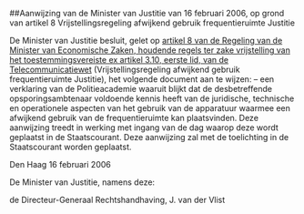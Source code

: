 <meta http-equiv='Content-Type' content='text/html; charset=utf-8' />

##Aanwijzing van de Minister van Justitie van 16 februari 2006, op grond van artikel 8 Vrijstellingsregeling afwijkend gebruik frequentieruimte Justitie

De Minister van Justitie besluit, gelet op [artikel 8 van de Regeling van de Minister van Economische Zaken, houdende regels ter zake vrijstelling van het toestemmingsvereiste ex artikel 3.10, eerste lid, van de Telecommunicatiewet](../../../../../../../ministeriele-regeling/vrijstellingsregeling/afwijkend/gebruik/frequentieruimte/justitie/BWBR0019509/README.md) (Vrijstellingsregeling afwijkend gebruik frequentieruimte Justitie), het volgende document aan te wijzen: – een verklaring van de Politieacademie waaruit blijkt dat de desbetreffende opsporingsambtenaar voldoende kennis heeft van de juridische, technische en operationele aspecten van het gebruik van de apparatuur waarmee een afwijkend gebruik van de frequentieruimte kan plaatsvinden. Deze aanwijzing treedt in werking met ingang van de dag waarop deze wordt geplaatst in de Staatscourant.     Deze aanwijzing zal met de toelichting in de Staatscourant worden geplaatst.   

Den Haag 
16 februari 2006   

De 
Minister van Justitie, namens deze:

de 
Directeur-Generaal Rechtshandhaving, 
J. van der Vlist     
